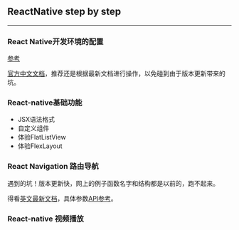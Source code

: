 ## ReactNative step by step
***
### React Native开发环境的配置 
[参考](https://www.jianshu.com/p/dc080a01850b)

[官方中文文档](https://reactnative.cn/docs/getting-started/)，推荐还是根据最新文档进行操作，以免碰到由于版本更新带来的坑。

### React-native基础功能
* JSX语法格式
* 自定义组件
* 体验FlatListView
* 体验FlexLayout

### React Navigation 路由导航
遇到的坑！版本更新快，网上的例子函数名字和结构都是以前的，跑不起来。

得看[英文最新文档](https://reactnavigation.org/docs/en/hello-react-navigation.html)，具体参数[API参考](https://reactnavigation.org/docs/en/navigation-prop.html)。
### React-native 视频播放
